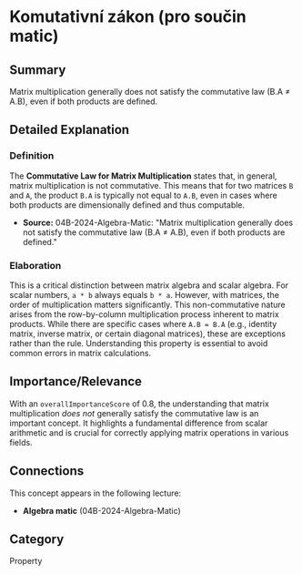 # Komutativní zákon (pro součin matic)

## Summary
Matrix multiplication generally does not satisfy the commutative law (B.A ≠ A.B), even if both products are defined.

## Detailed Explanation
### Definition
The **Commutative Law for Matrix Multiplication** states that, in general, matrix multiplication is not commutative. This means that for two matrices `B` and `A`, the product `B.A` is typically not equal to `A.B`, even in cases where both products are dimensionally defined and thus computable.

*   **Source:** 04B-2024-Algebra-Matic: "Matrix multiplication generally does not satisfy the commutative law (B.A ≠ A.B), even if both products are defined."

### Elaboration
This is a critical distinction between matrix algebra and scalar algebra. For scalar numbers, `a * b` always equals `b * a`. However, with matrices, the order of multiplication matters significantly. This non-commutative nature arises from the row-by-column multiplication process inherent to matrix products. While there are specific cases where `A.B = B.A` (e.g., identity matrix, inverse matrix, or certain diagonal matrices), these are exceptions rather than the rule. Understanding this property is essential to avoid common errors in matrix calculations.

## Importance/Relevance
With an `overallImportanceScore` of 0.8, the understanding that matrix multiplication *does not* generally satisfy the commutative law is an important concept. It highlights a fundamental difference from scalar arithmetic and is crucial for correctly applying matrix operations in various fields.

## Connections
This concept appears in the following lecture:
*   **Algebra matic** (04B-2024-Algebra-Matic)

## Category
Property